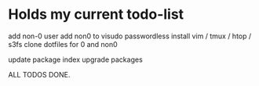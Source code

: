 # Holds my current todo-list
add non-0 user
add non0 to visudo passwordless
install vim / tmux / htop / s3fs
clone dotfiles for 0 and non0

update package index
upgrade packages

ALL TODOS DONE.

